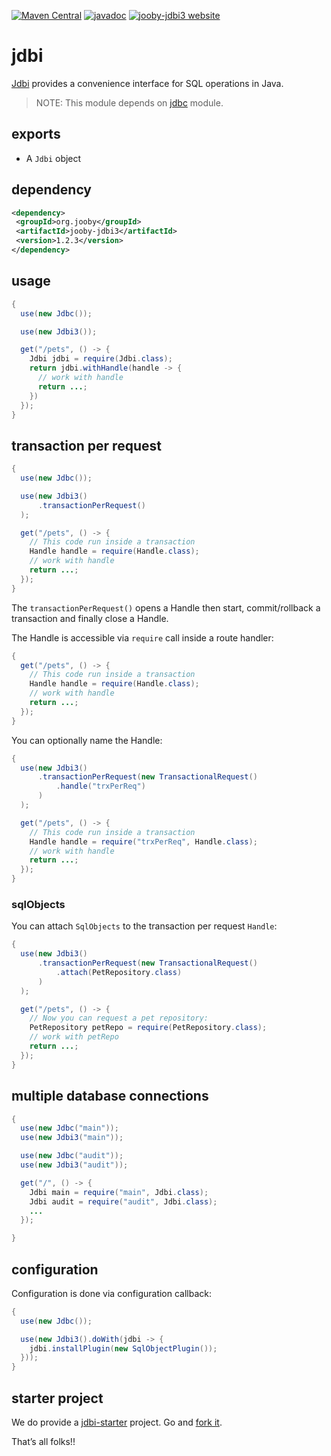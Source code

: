 [![Maven Central](https://maven-badges.herokuapp.com/maven-central/org.jooby/jooby-jdbi3/badge.svg)](https://maven-badges.herokuapp.com/maven-central/org.jooby/jooby-jdbi3)
[![javadoc](https://javadoc.io/badge/org.jooby/jooby-jdbi3.svg)](https://javadoc.io/doc/org.jooby/jooby-jdbi3/1.2.3)
[![jooby-jdbi3 website](https://img.shields.io/badge/jooby-jdbi3-brightgreen.svg)](http://jooby.org/doc/jdbi3)
# jdbi

<a href="https://jdbi.github.io">Jdbi</a> provides a convenience interface for SQL operations in Java.

> NOTE: This module depends on [jdbc](https://github.com/jooby-project/jooby/tree/master/jooby-jdbc) module.

## exports

* A ```Jdbi``` object

## dependency

```xml
<dependency>
 <groupId>org.jooby</groupId>
 <artifactId>jooby-jdbi3</artifactId>
 <version>1.2.3</version>
</dependency>
```

## usage

```java
{
  use(new Jdbc());

  use(new Jdbi3());

  get("/pets", () -> {
    Jdbi jdbi = require(Jdbi.class);
    return jdbi.withHandle(handle -> {
      // work with handle
      return ...;
    })
  });
}
```

## transaction per request

```java
{
  use(new Jdbc());

  use(new Jdbi3()
      .transactionPerRequest()
  );

  get("/pets", () -> {
    // This code run inside a transaction
    Handle handle = require(Handle.class);
    // work with handle
    return ...;
  });
}
```

The `transactionPerRequest()` opens a Handle then start, commit/rollback a transaction and finally close a Handle.

The Handle is accessible via `require` call inside a route handler:

```java
{
  get("/pets", () -> {
    // This code run inside a transaction
    Handle handle = require(Handle.class);
    // work with handle
    return ...;
  });
}
```

You can optionally name the Handle:

```java
{
  use(new Jdbi3()
      .transactionPerRequest(new TransactionalRequest()
          .handle("trxPerReq")
      )
  );

  get("/pets", () -> {
    // This code run inside a transaction
    Handle handle = require("trxPerReq", Handle.class);
    // work with handle
    return ...;
  });
}
```

### sqlObjects

You can attach `SqlObjects` to the transaction per request `Handle`:

```java
{
  use(new Jdbi3()
      .transactionPerRequest(new TransactionalRequest()
          .attach(PetRepository.class)
      )
  );

  get("/pets", () -> {
    // Now you can request a pet repository:
    PetRepository petRepo = require(PetRepository.class);
    // work with petRepo
    return ...;
  });
}
```

## multiple database connections

```java
{
  use(new Jdbc("main"));
  use(new Jdbi3("main"));

  use(new Jdbc("audit"));
  use(new Jdbi3("audit"));

  get("/", () -> {
    Jdbi main = require("main", Jdbi.class);
    Jdbi audit = require("audit", Jdbi.class);
    ...
  });

}
```

## configuration

Configuration is done via configuration callback:

```java
{
  use(new Jdbc());

  use(new Jdbi3().doWith(jdbi -> {
    jdbi.installPlugin(new SqlObjectPlugin());
  }));
}
```

## starter project

We do provide a [jdbi-starter](https://github.com/jooby-project/jdbi-starter) project. Go and [fork it](https://github.com/jooby-project/jdbi-starter).

That’s all folks!!

